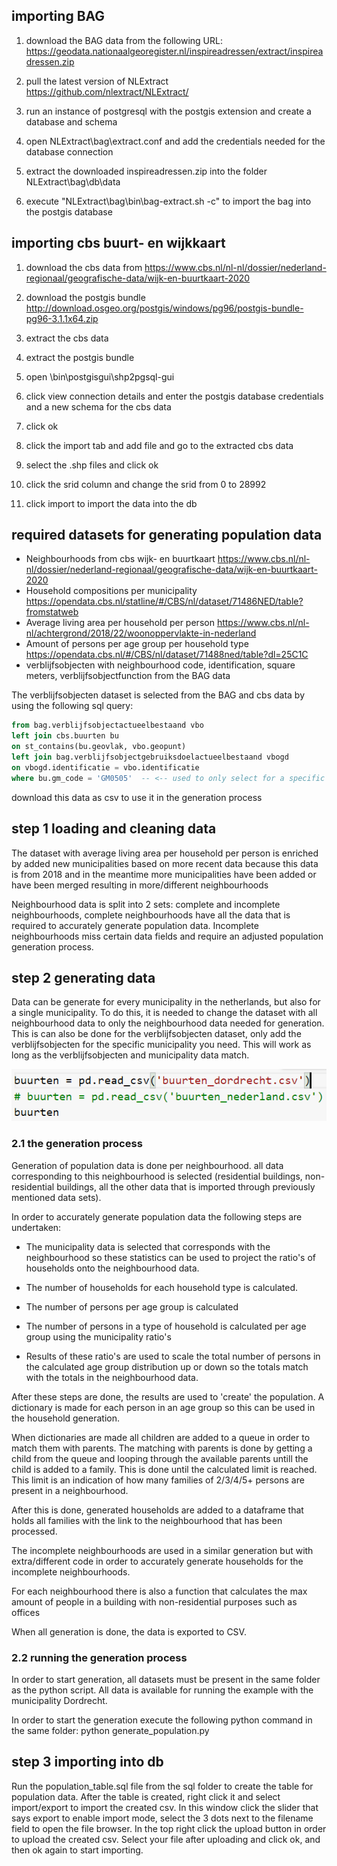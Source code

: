 ## importing BAG
1. download the BAG data from the following URL: https://geodata.nationaalgeoregister.nl/inspireadressen/extract/inspireadressen.zip

2. pull the latest version of NLExtract https://github.com/nlextract/NLExtract/

3. run an instance of postgresql with the postgis extension and create a database and schema

4. open NLExtract\bag\extract.conf and add the credentials needed for the database connection

5. extract the downloaded inspireadressen.zip into the folder NLExtract\bag\db\data

6. execute "NLExtract\bag\bin\bag-extract.sh -c" to import the bag into the postgis database

## importing cbs buurt- en wijkkaart
1. download the cbs data from https://www.cbs.nl/nl-nl/dossier/nederland-regionaal/geografische-data/wijk-en-buurtkaart-2020
 
2. download the postgis bundle http://download.osgeo.org/postgis/windows/pg96/postgis-bundle-pg96-3.1.1x64.zip

3. extract the cbs data

4. extract the postgis bundle

5. open \bin\postgisgui\shp2pgsql-gui

6. click view connection details and enter the postgis database credentials and a new schema for the cbs data

7. click ok

8. click the import tab and add file and go to the extracted cbs data

9. select the .shp files and click ok

10. click the srid column and change the srid from 0 to 28992

11. click import to import the data into the db

## required datasets for generating population data
- Neighbourhoods from cbs wijk- en buurtkaart https://www.cbs.nl/nl-nl/dossier/nederland-regionaal/geografische-data/wijk-en-buurtkaart-2020
- Household compositions per municipality https://opendata.cbs.nl/statline/#/CBS/nl/dataset/71486NED/table?fromstatweb
- Average living area per household per person https://www.cbs.nl/nl-nl/achtergrond/2018/22/woonoppervlakte-in-nederland
- Amount of persons per age group per household type https://opendata.cbs.nl/#/CBS/nl/dataset/71488ned/table?dl=25C1C
- verblijfsobjecten with neighbourhood code, identification, square meters, verblijfsobjectfunction from the BAG data

The verblijfsobjecten dataset is selected from the BAG and cbs data by using the following sql query:

```sql select bu.bu_code, vbo.identificatie, vbo.oppervlakteverblijfsobject, vbogd.gebruiksdoelverblijfsobject
from bag.verblijfsobjectactueelbestaand vbo
left join cbs.buurten bu
on st_contains(bu.geovlak, vbo.geopunt)
left join bag.verblijfsobjectgebruiksdoelactueelbestaand vbogd
on vbogd.identificatie = vbo.identificatie
where bu.gm_code = 'GM0505'  -- <-- used to only select for a specific municipality, remove to retrieve data for the whole netherlands
```

download this data as csv to use it in the generation process


## step 1 loading and cleaning data
The dataset with average living area per household per person is enriched by added new municipalities based on more recent data because this data is from 2018 and in the meantime more municipalities have been added or have been merged resulting in more/different neighbourhoods

Neighbourhood data is split into 2 sets: complete and incomplete neighbourhoods, complete neighbourhoods have all the data that is required to accurately generate population data. Incomplete neighbourhoods miss certain data fields and require an adjusted population generation process.

## step 2 generating data
Data can be generate for every municipality in the netherlands, but also for a single municipality. To do this, it is needed to change the dataset with all neighbourhood data to only the neighbourhood data needed for generation. This is can also be done for the verblijfsobjecten dataset, only add the verblijfsobjecten for the specific municipality you need. This will work as long as the verblijfsobjecten and municipality data match.

![interchangeable neighbourhood dataset](./adjustable_neighbourhoods_image.png)

### 2.1 the generation process
Generation of population data is done per neighbourhood. all data corresponding to this neighbourhood is selected (residential buildings, non-residential buildings, all the other data that is imported through previously mentioned data sets).

In order to accurately generate population data the following steps are undertaken:

- The municipality data is selected that corresponds with the neighbourhood so these statistics can be used to project the ratio's of households onto the neighbourhood data.

- The number of households for each household type is calculated.

- The number of persons per age group is calculated

- The number of persons in a type of household is calculated per age group using the municipality ratio's

- Results of these ratio's are used to scale the total number of persons in the calculated age group distribution up or down so the totals match with the totals in the neighbourhood data.

After these steps are done, the results are used to 'create' the population. A dictionary is made for each person in an age group so this can be used in the household generation.

When dictionaries are made all children are added to a queue in order to match them with parents. The matching with parents is done by getting a child from the queue and looping through the available parents untill the child is added to a family. This is done until the calculated limit is reached. This limit is an indication of how many families of 2/3/4/5+ persons are present in a neighbourhood.

After this is done, generated households are added to a dataframe that holds all families with the link to the neighbourhood that has been processed.

The incomplete neighbourhoods are used in a similar generation but with extra/different code in order to accurately generate households for the incomplete neighbourhoods.

For each neighbourhood there is also a function that calculates the max amount of people in a building with non-residential purposes such as offices

When all generation is done, the data is exported to CSV.

### 2.2 running the generation process
In order to start generation, all datasets must be present in the same folder as the python script. All data is available for running the example with the municipality Dordrecht.

In order to start the generation execute the following python command in the same folder: python generate_population.py

## step 3 importing into db

Run the population_table.sql file from the sql folder to create the table for population data. After the table is created, right click it and select import/export to import the created csv. In this window click the slider that says export to enable import mode, select the 3 dots next to the filename field to open the file browser. In the top right click the upload button in order to upload the created csv. Select your file after uploading and click ok, and then ok again to start importing.